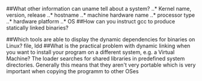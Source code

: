 ##What other information can uname tell about a system?
..* Kernel name, version, release
..* hostname
..* machine hardware name
..* processor type
..* hardware platform
..* OS
##How can you instruct gcc to produce statically linked binaries?

##Which tools are able to display the dynamic dependencies for binaries on Linux?
file, ldd
##What is the practical problem with dynamic linking when you want to install your program on a different system, e.g. a Virtual Machine?
The loader searches for shared libraries in predefined system directories. Generally this means that they aren't very portable which is very important when copying the programm to other OSes
